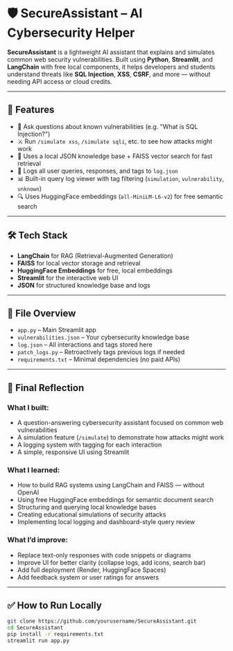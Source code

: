# 🛡️ SecureAssistant – AI Cybersecurity Helper

**SecureAssistant** is a lightweight AI assistant that explains and simulates common web security vulnerabilities. Built using **Python**, **Streamlit**, and **LangChain** with free local components, it helps developers and students understand threats like **SQL Injection**, **XSS**, **CSRF**, and more — without needing API access or cloud credits.

---

## 🚀 Features

- 💬 Ask questions about known vulnerabilities (e.g. "What is SQL Injection?")
- ⚔️ Run `/simulate xss`, `/simulate sqli`, etc. to see how attacks might work
- 🧠 Uses a local JSON knowledge base + FAISS vector search for fast retrieval
- 📝 Logs all user queries, responses, and tags to `log.json`
- 📊 Built-in query log viewer with tag filtering (`simulation`, `vulnerability`, `unknown`)
- 🔍 Uses HuggingFace embeddings (`all-MiniLM-L6-v2`) for free semantic search

---

## 🛠️ Tech Stack

- **LangChain** for RAG (Retrieval-Augmented Generation)
- **FAISS** for local vector storage and retrieval
- **HuggingFace Embeddings** for free, local embeddings
- **Streamlit** for the interactive web UI
- **JSON** for structured knowledge base and logs

---

## 📁 File Overview

- `app.py` – Main Streamlit app
- `vulnerabilities.json` – Your cybersecurity knowledge base
- `log.json` – All interactions and tags stored here
- `patch_logs.py` – Retroactively tags previous logs if needed
- `requirements.txt` – Minimal dependencies (no paid APIs)

---

## 🧠 Final Reflection

### What I built:
- A question-answering cybersecurity assistant focused on common web vulnerabilities
- A simulation feature (`/simulate`) to demonstrate how attacks might work
- A logging system with tagging for each interaction
- A simple, responsive UI using Streamlit

### What I learned:
- How to build RAG systems using LangChain and FAISS — without OpenAI
- Using free HuggingFace embeddings for semantic document search
- Structuring and querying local knowledge bases
- Creating educational simulations of security attacks
- Implementing local logging and dashboard-style query review

### What I’d improve:
- Replace text-only responses with code snippets or diagrams
- Improve UI for better clarity (collapse logs, add icons, search bar)
- Add full deployment (Render, HuggingFace Spaces)
- Add feedback system or user ratings for answers

---

## ✅ How to Run Locally

```bash
git clone https://github.com/yourusername/SecureAssistant.git
cd SecureAssistant
pip install -r requirements.txt
streamlit run app.py
